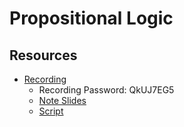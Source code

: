 # Propositional Logic
## Resources
* [Recording](https://wright.webex.com/wright/ldr.php?RCID=95b1c37b94ca5e0f7f65e3d5fb1bf911)
  * Recording Password: QkUJ7EG5
  * [Note Slides](./notes-propositional-logic.pdf)
  * [Script](./script-propositional-logic.pdf)
